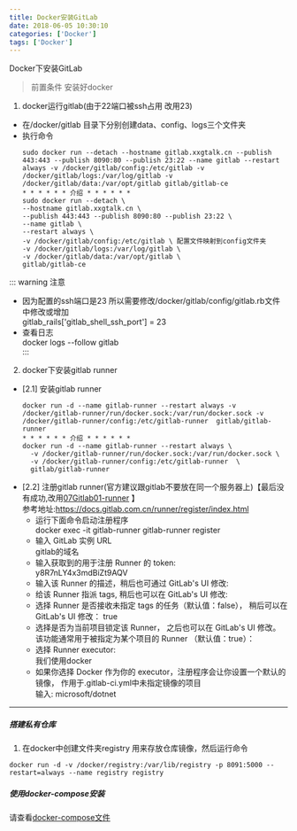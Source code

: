 ```yaml
---
title: Docker安装GitLab
date: 2018-06-05 10:30:10 
categories: ['Docker']
tags: ['Docker']
---
```


Docker下安装GitLab
<!-- more -->

> 前置条件 安装好docker  
1. docker运行gitlab(由于22端口被ssh占用 改用23)  
* 在/docker/gitlab 目录下分别创建data、config、logs三个文件夹  
* 执行命令
  ``` docker
  sudo docker run --detach --hostname gitlab.xxgtalk.cn --publish 443:443 --publish 8090:80 --publish 23:22 --name gitlab --restart always -v /docker/gitlab/config:/etc/gitlab -v /docker/gitlab/logs:/var/log/gitlab -v /docker/gitlab/data:/var/opt/gitlab gitlab/gitlab-ce
  * * * * * * 介绍 * * * * * *
  sudo docker run --detach \
  --hostname gitlab.xxgtalk.cn \
  --publish 443:443 --publish 8090:80 --publish 23:22 \ 
  --name gitlab \
  --restart always \
  -v /docker/gitlab/config:/etc/gitlab \ 配置文件映射到config文件夹
  -v /docker/gitlab/logs:/var/log/gitlab \
  -v /docker/gitlab/data:/var/opt/gitlab \
  gitlab/gitlab-ce
  ```
::: warning 注意
+ 因为配置的ssh端口是23 所以需要修改/docker/gitlab/config/gitlab.rb文件中修改或增加  
gitlab_rails['gitlab_shell_ssh_port'] = 23
+ 查看日志  
docker logs --follow gitlab  
:::
2. docker下安装gitlab runner  
+ [2.1] 安装gitlab runner
    ``` docker
    docker run -d --name gitlab-runner --restart always -v /docker/gitlab-runner/run/docker.sock:/var/run/docker.sock -v /docker/gitlab-runner/config:/etc/gitlab-runner  gitlab/gitlab-runner
    * * * * * * 介绍 * * * * * *
    docker run -d --name gitlab-runner --restart always \
      -v /docker/gitlab-runner/run/docker.sock:/var/run/docker.sock \
      -v /docker/gitlab-runner/config:/etc/gitlab-runner  \
      gitlab/gitlab-runner
    ```
+ [2.2] 注册gitlab runner(官方建议跟gitlab不要放在同一个服务器上)【最后没有成功,改用[07Gitlab01-runner](07GitLab01-runner.md) 】  
参考地址:https://docs.gitlab.com.cn/runner/register/index.html  
  * 运行下面命令启动注册程序  
  docker exec -it gitlab-runner gitlab-runner register  
  * 输入 GitLab 实例 URL  
  gitlab的域名  
  * 输入获取到的用于注册 Runner 的 token:  
  y8R7nLY4x3mdBiZt9AQV  
  *  输入该 Runner 的描述，稍后也可通过 GitLab's UI 修改:  
  *  给该 Runner 指派 tags, 稍后也可以在 GitLab's UI 修改:  
  *  选择 Runner 是否接收未指定 tags 的任务（默认值：false）， 稍后可以在 GitLab's UI 修改： true  
  *  选择是否为当前项目锁定该 Runner， 之后也可以在 GitLab's UI 修改。 该功能通常用于被指定为某个项目的 Runner （默认值：true）：  
  *  选择 Runner executor:  
 	我们使用docker  
  *  如果你选择 Docker 作为你的 executor，注册程序会让你设置一个默认的镜像， 作用于.gitlab-ci.yml中未指定镜像的项目  
输入: microsoft/dotnet  
---
##### 搭建私有仓库
1. 在docker中创建文件夹registry 用来存放仓库镜像，然后运行命令  
  ``` docker
  docker run -d -v /docker/registry:/var/lib/registry -p 8091:5000 --restart=always --name registry registry
  ```

##### 使用docker-compose安装
请查看[docker-compose文件](http://qiniu.xxgtalk.cn/blog/files/docker/gitlab-docker-compose.yml) 